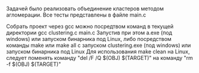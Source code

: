 Задачей было реализовать объединение кластеров методом агломерации. Все тесты представлены в файле main.c

Собрать проект через gcc можно посредтвом команд в текущей директории gcc clustering.c main.c    Запустив при этом a.exe (под windows) или запуском бинарника под Linux, либо посредством команды make или make all с запуском clustering.exe (под windows) или запуском бинарника под Linux
Для использования make clean на Linux, следует поменять команду "del /F /Q $(OBJ) $(TARGET)" на команду "rm -f $(OBJ) $(TARGET)"